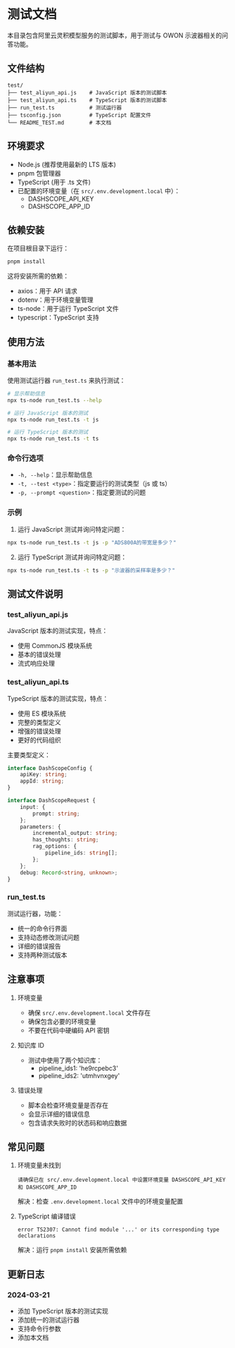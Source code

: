# 测试文档

本目录包含阿里云灵积模型服务的测试脚本，用于测试与 OWON 示波器相关的问答功能。

## 文件结构

```
test/
├── test_aliyun_api.js    # JavaScript 版本的测试脚本
├── test_aliyun_api.ts    # TypeScript 版本的测试脚本
├── run_test.ts           # 测试运行器
├── tsconfig.json         # TypeScript 配置文件
└── README_TEST.md        # 本文档
```

## 环境要求

- Node.js (推荐使用最新的 LTS 版本)
- pnpm 包管理器
- TypeScript (用于 .ts 文件)
- 已配置的环境变量（在 `src/.env.development.local` 中）：
  - DASHSCOPE_API_KEY
  - DASHSCOPE_APP_ID

## 依赖安装

在项目根目录下运行：

```bash
pnpm install
```

这将安装所需的依赖：
- axios：用于 API 请求
- dotenv：用于环境变量管理
- ts-node：用于运行 TypeScript 文件
- typescript：TypeScript 支持

## 使用方法

### 基本用法

使用测试运行器 `run_test.ts` 来执行测试：

```bash
# 显示帮助信息
npx ts-node run_test.ts --help

# 运行 JavaScript 版本的测试
npx ts-node run_test.ts -t js

# 运行 TypeScript 版本的测试
npx ts-node run_test.ts -t ts
```

### 命令行选项

- `-h, --help`：显示帮助信息
- `-t, --test <type>`：指定要运行的测试类型（js 或 ts）
- `-p, --prompt <question>`：指定要测试的问题

### 示例

1. 运行 JavaScript 测试并询问特定问题：
```bash
npx ts-node run_test.ts -t js -p "ADS800A的带宽是多少？"
```

2. 运行 TypeScript 测试并询问特定问题：
```bash
npx ts-node run_test.ts -t ts -p "示波器的采样率是多少？"
```

## 测试文件说明

### test_aliyun_api.js

JavaScript 版本的测试实现，特点：
- 使用 CommonJS 模块系统
- 基本的错误处理
- 流式响应处理

### test_aliyun_api.ts

TypeScript 版本的测试实现，特点：
- 使用 ES 模块系统
- 完整的类型定义
- 增强的错误处理
- 更好的代码组织

主要类型定义：
```typescript
interface DashScopeConfig {
    apiKey: string;
    appId: string;
}

interface DashScopeRequest {
    input: {
        prompt: string;
    };
    parameters: {
        incremental_output: string;
        has_thoughts: string;
        rag_options: {
            pipeline_ids: string[];
        };
    };
    debug: Record<string, unknown>;
}
```

### run_test.ts

测试运行器，功能：
- 统一的命令行界面
- 支持动态修改测试问题
- 详细的错误报告
- 支持两种测试版本

## 注意事项

1. 环境变量
   - 确保 `src/.env.development.local` 文件存在
   - 确保包含必要的环境变量
   - 不要在代码中硬编码 API 密钥

2. 知识库 ID
   - 测试中使用了两个知识库：
     - pipeline_ids1: 'he9rcpebc3'
     - pipeline_ids2: 'utmhvnxgey'

3. 错误处理
   - 脚本会检查环境变量是否存在
   - 会显示详细的错误信息
   - 包含请求失败时的状态码和响应数据

## 常见问题

1. 环境变量未找到
   ```
   请确保已在 src/.env.development.local 中设置环境变量 DASHSCOPE_API_KEY 和 DASHSCOPE_APP_ID
   ```
   解决：检查 `.env.development.local` 文件中的环境变量配置

2. TypeScript 编译错误
   ```
   error TS2307: Cannot find module '...' or its corresponding type declarations
   ```
   解决：运行 `pnpm install` 安装所需依赖

## 更新日志

### 2024-03-21
- 添加 TypeScript 版本的测试实现
- 添加统一的测试运行器
- 支持命令行参数
- 添加本文档 